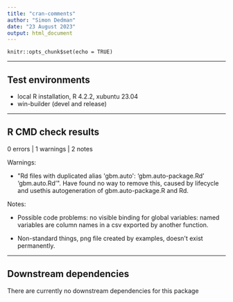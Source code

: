 ```yaml
---
title: "cran-comments"
author: "Simon Dedman"
date: "23 August 2023"
output: html_document
---
```


```{r setup, include=FALSE}
knitr::opts_chunk$set(echo = TRUE)
```

***

## Test environments
* local R installation, R 4.2.2, xubuntu 23.04
* win-builder (devel and release)

***

## R CMD check results

0 errors | 1 warnings | 2 notes

Warnings:

* "Rd files with duplicated alias 'gbm.auto': ‘gbm.auto-package.Rd’ ‘gbm.auto.Rd’". Have found no way to remove this, caused by lifecycle and usethis autogeneration of gbm.auto-package.R and Rd.

Notes:

* Possible code problems: no visible binding for global variables: named variables are column names in a csv exported by another function.

* Non-standard things, png file created by examples, doesn't exist permanently.

***

## Downstream dependencies

There are currently no downstream dependencies for this package
